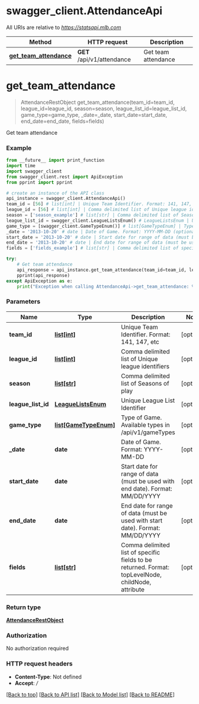 # swagger_client.AttendanceApi

All URIs are relative to *https://statsapi.mlb.com*

Method | HTTP request | Description
------------- | ------------- | -------------
[**get_team_attendance**](AttendanceApi.md#get_team_attendance) | **GET** /api/v1/attendance | Get team attendance

# **get_team_attendance**
> AttendanceRestObject get_team_attendance(team_id=team_id, league_id=league_id, season=season, league_list_id=league_list_id, game_type=game_type, _date=_date, start_date=start_date, end_date=end_date, fields=fields)

Get team attendance

### Example
```python
from __future__ import print_function
import time
import swagger_client
from swagger_client.rest import ApiException
from pprint import pprint

# create an instance of the API class
api_instance = swagger_client.AttendanceApi()
team_id = [56] # list[int] | Unique Team Identifier. Format: 141, 147, etc (optional)
league_id = [56] # list[int] | Comma delimited list of Unique league identifiers (optional)
season = ['season_example'] # list[str] | Comma delimited list of Seasons of play (optional)
league_list_id = swagger_client.LeagueListsEnum() # LeagueListsEnum | Unique League List Identifier (optional)
game_type = [swagger_client.GameTypeEnum()] # list[GameTypeEnum] | Type of Game. Available types in /api/v1/gameTypes (optional)
_date = '2013-10-20' # date | Date of Game. Format: YYYY-MM-DD (optional)
start_date = '2013-10-20' # date | Start date for range of data (must be used with end date). Format: MM/DD/YYYY (optional)
end_date = '2013-10-20' # date | End date for range of data (must be used with start date). Format: MM/DD/YYYY (optional)
fields = ['fields_example'] # list[str] | Comma delimited list of specific fields to be returned. Format: topLevelNode, childNode, attribute (optional)

try:
    # Get team attendance
    api_response = api_instance.get_team_attendance(team_id=team_id, league_id=league_id, season=season, league_list_id=league_list_id, game_type=game_type, _date=_date, start_date=start_date, end_date=end_date, fields=fields)
    pprint(api_response)
except ApiException as e:
    print("Exception when calling AttendanceApi->get_team_attendance: %s\n" % e)
```

### Parameters

Name | Type | Description  | Notes
------------- | ------------- | ------------- | -------------
 **team_id** | [**list[int]**](int.md)| Unique Team Identifier. Format: 141, 147, etc | [optional] 
 **league_id** | [**list[int]**](int.md)| Comma delimited list of Unique league identifiers | [optional] 
 **season** | [**list[str]**](str.md)| Comma delimited list of Seasons of play | [optional] 
 **league_list_id** | [**LeagueListsEnum**](.md)| Unique League List Identifier | [optional] 
 **game_type** | [**list[GameTypeEnum]**](GameTypeEnum.md)| Type of Game. Available types in /api/v1/gameTypes | [optional] 
 **_date** | **date**| Date of Game. Format: YYYY-MM-DD | [optional] 
 **start_date** | **date**| Start date for range of data (must be used with end date). Format: MM/DD/YYYY | [optional] 
 **end_date** | **date**| End date for range of data (must be used with start date). Format: MM/DD/YYYY | [optional] 
 **fields** | [**list[str]**](str.md)| Comma delimited list of specific fields to be returned. Format: topLevelNode, childNode, attribute | [optional] 

### Return type

[**AttendanceRestObject**](AttendanceRestObject.md)

### Authorization

No authorization required

### HTTP request headers

 - **Content-Type**: Not defined
 - **Accept**: */*

[[Back to top]](#) [[Back to API list]](../README.md#documentation-for-api-endpoints) [[Back to Model list]](../README.md#documentation-for-models) [[Back to README]](../README.md)

